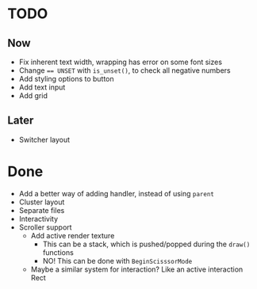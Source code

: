 # TODO
## Now
- Fix inherent text width, wrapping has error on some font sizes
- Change `== UNSET` with `is_unset()`, to check all negative numbers
- Add styling options to button
- Add text input
- Add grid

## Later
- Switcher layout

# Done
- Add a better way of adding handler, instead of using `parent`
- Cluster layout
- Separate files
- Interactivity
- Scroller support
  - Add active render texture
    - This can be a stack, which is pushed/popped during the `draw()` functions
    - NO! This can be done with `BeginScisssorMode`
  - Maybe a similar system for interaction? Like an active interaction Rect
